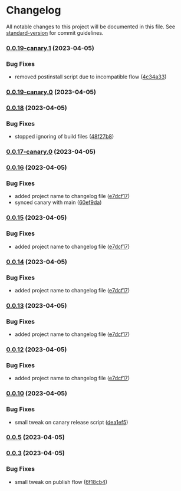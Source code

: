 # Changelog

All notable changes to this project will be documented in this file. See [standard-version](https://github.com/conventional-changelog/standard-version) for commit guidelines.

### [0.0.19-canary.1](https://github.com/GlitchTech-Developments/proman/compare/v0.0.19-canary.0...v0.0.19-canary.1) (2023-04-05)


### Bug Fixes

* removed postinstall script due to incompatible flow ([4c34a33](https://github.com/GlitchTech-Developments/proman/commit/4c34a33a6686e9c8100c1f10caa3ceccb37fea8a))

### [0.0.19-canary.0](https://github.com/GlitchTech-Developments/proman/compare/v0.0.18...v0.0.19-canary.0) (2023-04-05)

### [0.0.18](https://github.com/GlitchTech-Developments/proman/compare/v0.0.16...v0.0.18) (2023-04-05)

### Bug Fixes

* stopped ignoring of build files ([48f27b8](https://github.com/GlitchTech-Developments/proman/commit/48f27b873a58176bb327fcd59ee76e10a364917d))

### [0.0.17-canary.0](https://github.com/GlitchTech-Developments/proman/compare/v0.0.16...v0.0.17-canary.0) (2023-04-05)

### [0.0.16](https://github.com/GlitchTech-Developments/proman/compare/v0.0.12-canary.5...v0.0.16) (2023-04-05)


### Bug Fixes

* added project name to changelog file ([e7dcf17](https://github.com/GlitchTech-Developments/proman/commit/e7dcf17824511ae7107442e482497fef7eb5c2e9))
* synced canary with main ([60ef9da](https://github.com/GlitchTech-Developments/proman/commit/60ef9dae7d2a2eb313850b9b26ac59123dc78154))

### [0.0.15](https://github.com/GlitchTech-Developments/proman/compare/v0.0.12-canary.5...v0.0.15) (2023-04-05)

### Bug Fixes

-   added project name to changelog file ([e7dcf17](https://github.com/GlitchTech-Developments/proman/commit/e7dcf17824511ae7107442e482497fef7eb5c2e9))

### [0.0.14](https://github.com/GlitchTech-Developments/proman/compare/v0.0.12-canary.5...v0.0.14) (2023-04-05)

### Bug Fixes

-   added project name to changelog file ([e7dcf17](https://github.com/GlitchTech-Developments/proman/commit/e7dcf17824511ae7107442e482497fef7eb5c2e9))

### [0.0.13](https://github.com/GlitchTech-Developments/proman/compare/v0.0.12-canary.5...v0.0.13) (2023-04-05)

### Bug Fixes

-   added project name to changelog file ([e7dcf17](https://github.com/GlitchTech-Developments/proman/commit/e7dcf17824511ae7107442e482497fef7eb5c2e9))

### [0.0.12](https://github.com/GlitchTech-Developments/proman/compare/v0.0.12-canary.5...v0.0.12) (2023-04-05)

### Bug Fixes

-   added project name to changelog file ([e7dcf17](https://github.com/GlitchTech-Developments/proman/commit/e7dcf17824511ae7107442e482497fef7eb5c2e9))

### [0.0.10](https://github.com/GlitchTech-Developments/proman/compare/v0.0.9...v0.0.10) (2023-04-05)

### Bug Fixes

-   small tweak on canary release script ([dea1ef5](https://github.com/GlitchTech-Developments/proman/commit/dea1ef552724656215cc5eacb25249131b7592ca))

### [0.0.5](https://github.com/GlitchTech-Developments/proman/compare/v0.0.9...v0.0.5) (2023-04-05)

### [0.0.3](https://github.com/GlitchTech-Developments/proman/compare/v0.0.2...v0.0.3) (2023-04-05)

### Bug Fixes

-   small tweak on publish flow ([6f18cb4](https://github.com/GlitchTech-Developments/proman/commit/6f18cb42a1539751b9c62e00b8d4f9e9884840ff))
